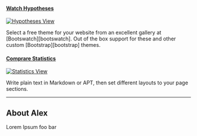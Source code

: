 #### [Watch Hypotheses][hypotheses]

[![Hypotheses View](images/models.jpg)][hypotheses]

Select a free theme for your website from an excellent gallery at [Bootswatch][bootswatch].
Out of the box support for these and other custom [Bootstrap][bootstrap] themes.


#### [Comprare Statistics][statistics]

[![Statistics View](images/statistics.jpg)][statistics]

Write plain text in Markdown or APT, then set different layouts to your page sections.


[hypotheses]: http://bootswatch.com
[statistics]: http://getbootstrap.com
[themes]: skin/themes/
[reflow-layouts]: skin/layouts.html
[reflow-misc]: skin/misc.html
[reflow-tools]: reflow-velocity-tools/

---

## About Alex

Lorem Ipsum foo bar
